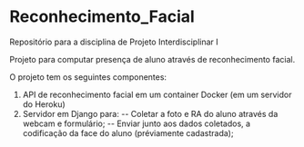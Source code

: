 # Reconhecimento_Facial
Repositório para a disciplina de Projeto Interdisciplinar I

Projeto para computar presença de aluno através de reconhecimento facial.

O projeto tem os seguintes componentes:
1. API de reconhecimento facial em um container Docker (em um servidor do Heroku)
2. Servidor em Django para:
-- Coletar a foto e RA do aluno através da webcam e formulário;
-- Enviar junto aos dados coletados, a codificação da face do aluno (préviamente cadastrada);

